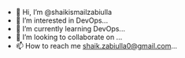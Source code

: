 - 👋 Hi, I’m @shaikismailzabiulla
- 👀 I’m interested in DevOps...
- 🌱 I’m currently learning DevOps...
- 💞️ I’m looking to collaborate on ...
- 📫 How to reach me shaik.zabiulla0@gmail.com...

<!---
shaikismailzabiulla/shaikismailzabiulla is a ✨ special ✨ repository because its `README.md` (this file) appears on your GitHub profile.
You can click the Preview link to take a look at your changes.
--->
